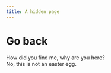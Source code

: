 ```yaml
---
title: A hidden page
---
```


# Go back

How did you find me, why are you here?<br />
No, this is not an easter egg.
